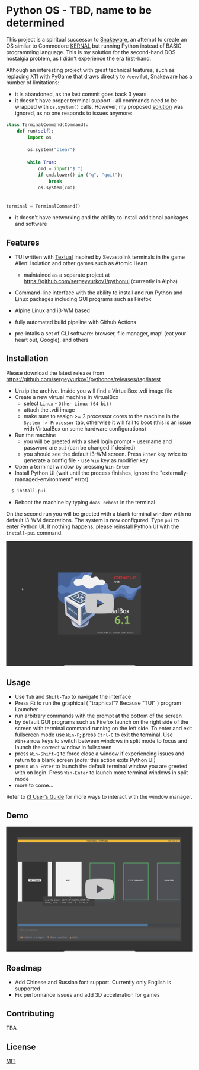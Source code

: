 # Python OS - TBD, name to be determined

This project is a spiritual successor to [Snakeware](https://github.com/joshiemoore/snakeware), an attempt to create an OS similar to Commodore [KERNAL](https://www.c64-wiki.com/wiki/Kernal) but running Python instead of BASIC programming language. This is my solution for the second-hand DOS nostalgia problem, as I didn't experience the era first-hand.

Although an interesting project with great technical features, such as replacing X11 with PyGame that draws directly to `/dev/fb0`, Snakeware has a number of limitations:

-   it is abandoned, as the last commit goes back 3 years
-   it doesn't have proper terminal support - all commands need to be wrapped with `os.system()` calls. However, my proposed [solution](https://github.com/joshiemoore/snakeware/discussions/190) was ignored, as no one responds to issues anymore:

```python
class TerminalCommand(Command):
    def run(self):
        import os

        os.system("clear")

        while True:
            cmd = input("$ ")
            if cmd.lower() in ("q", "quit"):
                break
            os.system(cmd)


terminal = TerminalCommand()
```

-   it doesn't have networking and the ability to install additional packages and software

## Features

-   TUI written with [Textual](https://textual.textualize.io/) inspired by Sevastolink terminals in the game Alien: Isolation and other games such as Atomic Heart

    -   maintained as a separate project at https://github.com/sergeyyurkov1/pythonui (currently in Alpha)

-   Command-line interface with the ability to install and run Python and Linux packages including GUI programs such as Firefox
-   Alpine Linux and i3-WM based
-   fully automated build pipeline with Github Actions
-   pre-intalls a set of CLI software: browser, file manager, map! (eat your heart out, Google), and others

## Installation

Please download the latest release from https://github.com/sergeyyurkov1/pythonos/releases/tag/latest

-   Unzip the archive. Inside you will find a VirtualBox .vdi image file
-   Create a new virtual machine in VirtualBox
    -   select `Linux` - `Other Linux (64-bit)`
    -   attach the .vdi image
    -   make sure to assign >= 2 processor cores to the machine in the `System -> Processor` tab, otherwise it will fail to boot (this is an issue with VirtualBox on some hardware configurations)
-   Run the machine
    -   you will be greeted with a shell login prompt - username and password are `pui` (can be changed if desired)
    -   you should see the default i3-WM screen. Press `Enter` key twice to generate a config file - use `Win` key as modifier key
-   Open a terminal window by pressing `Win-Enter`
-   Install Python UI (wait until the process finishes, ignore the "externally-managed-environment" error)

```bash
  $ install-pui
```

-   Reboot the machine by typing `doas reboot` in the terminal

On the second run you will be greeted with a blank terminal window with no default i3-WM decorations. The system is now configured. Type `pui` to enter Python UI. If nothing happens, please reinstall Python UI with the `install-pui` command.

[![PythonOS安装](./screenshots/1.png)](https://gitlab.com/sergeyyurkov1/store/-/raw/main/2024-11-14_00-12-34_-_1.mp4?ref_type=heads&inline=true)

## Usage

-   Use `Tab` and `Shift-Tab` to navigate the interface
-   Press `F3` to run the graphical ( "traphical"? Because "TUI" ) program Launcher
-   run arbitrary commands with the prompt at the bottom of the screen
-   by default GUI programs such as Firefox launch on the right side of the screen with terminal command running on the left side. To enter and exit fullscreen mode use `Win-F`; press `Ctrl-C` to exit the terminal. Use `Win`+arrow keys to switch between windows in split mode to focus and launch the correct window in fullscreen
-   press `Win-Shift-Q` to force close a window if experiencing issues and return to a blank screen (_note:_ this action exits Python UI)
-   press `Win-Enter` to launch the default terminal window you are greeted with on login. Press `Win-Enter` to launch more terminal windows in split mode
-   more to come...

Refer to [i3 User’s Guide](https://i3wm.org/docs/userguide.html) for more ways to interact with the window manager.

## Demo

[![PythonOS演示](./screenshots/2.png)](https://www.bilibili.com/video/BV1yNBZYuENB/)

<!-- [![PythonOS演示1](./screenshots/2.png)](https://gitlab.com/sergeyyurkov1/store/-/raw/main/2024-11-14_00-12-34_-_2_-_1.mp4?ref_type=heads&inline=true)

[![PythonOS演示2](./screenshots/3.png)](https://gitlab.com/sergeyyurkov1/store/-/raw/main/2024-11-14_00-12-34_-_2_-_2.mp4?ref_type=heads&inline=true) -->

## Roadmap

-   Add Chinese and Russian font support. Currently only English is supported
-   Fix performance issues and add 3D acceleration for games

## Contributing

TBA

## License

[MIT](https://choosealicense.com/licenses/mit/)
